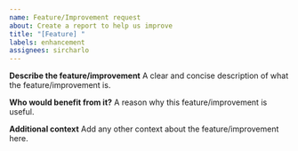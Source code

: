 ```yaml
---
name: Feature/Improvement request
about: Create a report to help us improve
title: "[Feature] "
labels: enhancement
assignees: sircharlo
---
```


**Describe the feature/improvement**
A clear and concise description of what the feature/improvement is.

**Who would benefit from it?**
A reason why this feature/improvement is useful.

**Additional context**
Add any other context about the feature/improvement here.
